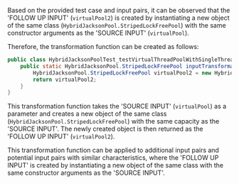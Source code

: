 Based on the provided test case and input pairs, it can be observed that the 'FOLLOW UP INPUT' (`virtualPool2`) is created by instantiating a new object of the same class (`HybridJacksonPool.StripedLockFreePool`) with the same constructor arguments as the 'SOURCE INPUT' (`virtualPool`).

Therefore, the transformation function can be created as follows:

```java
public class HybridJacksonPoolTest_testVirtualThreadPoolWithSingleThread {
    public static HybridJacksonPool.StripedLockFreePool inputTransformation_testVirtualThreadPoolWithSingleThread(HybridJacksonPool.StripedLockFreePool virtualPool)  {
        HybridJacksonPool.StripedLockFreePool virtualPool2 = new HybridJacksonPool.StripedLockFreePool(virtualPool.getCapacity());
        return virtualPool2;
    }
}
```

This transformation function takes the 'SOURCE INPUT' (`virtualPool`) as a parameter and creates a new object of the same class (`HybridJacksonPool.StripedLockFreePool`) with the same capacity as the 'SOURCE INPUT'. The newly created object is then returned as the 'FOLLOW UP INPUT' (`virtualPool2`).

This transformation function can be applied to additional input pairs and potential input pairs with similar characteristics, where the 'FOLLOW UP INPUT' is created by instantiating a new object of the same class with the same constructor arguments as the 'SOURCE INPUT'.